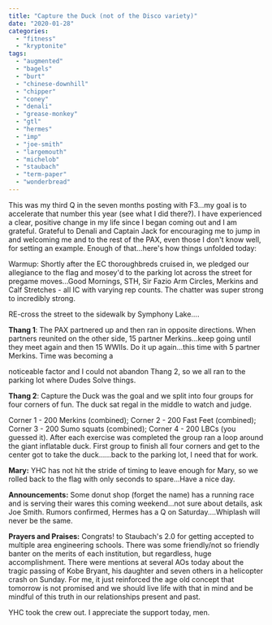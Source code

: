 ```yaml
---
title: "Capture the Duck (not of the Disco variety)"
date: "2020-01-28"
categories: 
  - "fitness"
  - "kryptonite"
tags: 
  - "augmented"
  - "bagels"
  - "burt"
  - "chinese-downhill"
  - "chipper"
  - "coney"
  - "denali"
  - "grease-monkey"
  - "gtl"
  - "hermes"
  - "imp"
  - "joe-smith"
  - "largemouth"
  - "michelob"
  - "staubach"
  - "term-paper"
  - "wonderbread"
---
```


This was my third Q in the seven months posting with F3...my goal is to accelerate that number this year (see what I did there?). I have experienced a clear, positive change in my life since I began coming out and I am grateful. Grateful to Denali and Captain Jack for encouraging me to jump in and welcoming me and to the rest of the PAX, even those I don't know well, for setting an example. Enough of that...here's how things unfolded today:

Warmup: Shortly after the EC thoroughbreds cruised in, we pledged our allegiance to the flag and mosey'd to the parking lot across the street for pregame moves...Good Mornings, STH, Sir Fazio Arm Circles, Merkins and Calf Stretches - all IC with varying rep counts. The chatter was super strong to incredibly strong.

RE-cross the street to the sidewalk by Symphony Lake....

**Thang 1**: The PAX partnered up and then ran in opposite directions. When partners reunited on the other side, 15 partner Merkins...keep going until they meet again and then 15 WWIIs. Do it up again...this time with 5 partner Merkins. Time was becoming a

noticeable factor and I could not abandon Thang 2, so we all ran to the parking lot where Dudes Solve things.

**Thang 2**: Capture the Duck was the goal and we split into four groups for four corners of fun. The duck sat regal in the middle to watch and judge.

Corner 1 - 200 Merkins (combined); Corner 2 - 200 Fast Feet (combined); Corner 3 - 200 Sumo squats (combined); Corner 4 - 200 LBCs (you guessed it). After each exercise was completed the group ran a loop around the giant inflatable duck. First group to finish all four corners and get to the center got to take the duck......back to the parking lot, I need that for work.

**Mary:** YHC has not hit the stride of timing to leave enough for Mary, so we rolled back to the flag with only seconds to spare...Have a nice day.

**Announcements:** Some donut shop (forget the name) has a running race and is serving their wares this coming weekend...not sure about details, ask Joe Smith. Rumors confirmed, Hermes has a Q on Saturday....Whiplash will never be the same.

**Prayers and Praises:** Congrats! to Staubach's 2.0 for getting accepted to multiple area engineering schools. There was some friendly/not so friendly banter on the merits of each institution, but regardless, huge accomplishment. There were mentions at several AOs today about the tragic passing of Kobe Bryant, his daughter and seven others in a helicopter crash on Sunday. For me, it just reinforced the age old concept that tomorrow is not promised and we should live life with that in mind and be mindful of this truth in our relationships present and past.

YHC took the crew out. I appreciate the support today, men.
